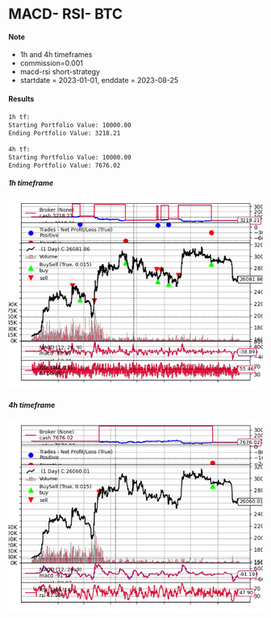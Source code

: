 # MACD- RSI- BTC

#### Note

* 1h and 4h timeframes
* commission=0.001
* macd-rsi short-strategy
* startdate = 2023-01-01, enddate = 2023-08-25

#### Results

```
1h tf:
Starting Portfolio Value: 10000.00
Ending Portfolio Value: 3218.21

4h tf: 
Starting Portfolio Value: 10000.00
Ending Portfolio Value: 7676.02
```
##### 1h timeframe

![Alt text](macd-rsi-short.png)

##### 4h timeframe

![Alt text](macd-rsi-4h.png)